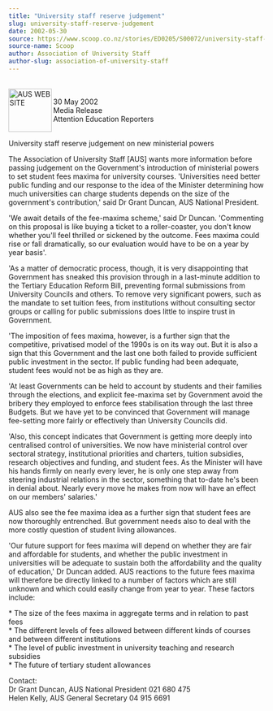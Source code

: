 ```yaml
---
title: "University staff reserve judgement"
slug: university-staff-reserve-judgement
date: 2002-05-30
source: https://www.scoop.co.nz/stories/ED0205/S00072/university-staff-reserve-judgement.htm
source-name: Scoop
author: Association of University Staff
author-slug: association-of-university-staff
---
```


<p><br><img align="left" width="85" height="85" src="http://www.aus.ac.nz/pictures/logo.gif" alt="AUS WEB SITE" border="0"><br>30 May 2002 <br>Media Release<br>Attention
Education Reporters</p>

<p><br>University staff reserve judgement
on new ministerial powers</p>

<p>The Association of University
Staff [AUS] wants more information before passing judgement
on the Government's introduction of ministerial powers to
set student fees maxima for university courses.
'Universities need better public funding and our response to
the idea of the Minister determining how much universities
can charge students depends on the size of the government's
contribution,' said Dr Grant Duncan, AUS National
President.</p>

<p>'We await details of the fee-maxima scheme,'
said Dr Duncan. 'Commenting on this proposal is like buying
a ticket to a roller-coaster, you don't know whether you'll
feel thrilled or sickened by the outcome. Fees maxima could
rise or fall dramatically, so our evaluation would have to
be on a year by year basis'.</p>

<p>'As a matter of democratic
process, though, it is very disappointing that Government
has sneaked this provision through in a last-minute addition
to the Tertiary Education Reform Bill, preventing formal
submissions from University Councils and others. To remove
very significant powers, such as the mandate to set tuition
fees, from institutions without consulting sector groups or
calling for public submissions does little to inspire trust
in Government.</p>

<p>'The imposition of fees maxima, however, is
a further sign that the competitive, privatised model of the
1990s is on its way out. But it is also a sign that this
Government and the last one both failed to provide
sufficient public investment in the sector. If public
funding had been adequate, student fees would not be as high
as they are.<p>
<p>'At least Governments can be held to account
by students and their families through the elections, and
explicit fee-maxima set by Government avoid the bribery they
employed to enforce fees stabilisation through the last
three Budgets. But we have yet to be convinced that
Government will manage fee-setting more fairly or
effectively than University Councils did.</p>

<p>'Also, this
concept indicates that Government is getting more deeply
into centralised control of universities. We now have
ministerial control over sectoral strategy, institutional
priorities and charters, tuition subsidies, research
objectives and funding, and student fees. As the Minister
will have his hands firmly on nearly every lever, he is only
one step away from steering industrial relations in the
sector, something that to-date he's been in denial about.
Nearly every move he makes from now will have an effect on
our members' salaries.'</p>

<p>AUS also see the fee maxima idea
as a further sign that student fees are now thoroughly
entrenched. But government needs also to deal with the more
costly question of student living allowances.<p>

<p>'Our future
support for fees maxima will depend on whether they are fair
and affordable for students, and whether the public
investment in universities will be adequate to sustain both
the affordability and the quality of education,' Dr Duncan
added. AUS reactions to the future fees maxima will
therefore be directly linked to a number of factors which
are still unknown and which could easily change from year to
year. These factors include:</p>

<p>* The size of the fees maxima
in aggregate terms and in relation to past fees<br>* The
different levels of fees allowed between different kinds of
courses and    between different institutions<br>* The level
of public investment in university teaching and research
subsidies <br>* The future of tertiary student
allowances</p>

<p>Contact:<br>Dr Grant Duncan, AUS National
President		021 680 475<br>Helen Kelly, AUS General
Secretary		04 915
6691</p>

<p></p>

<p></p>




<!--



